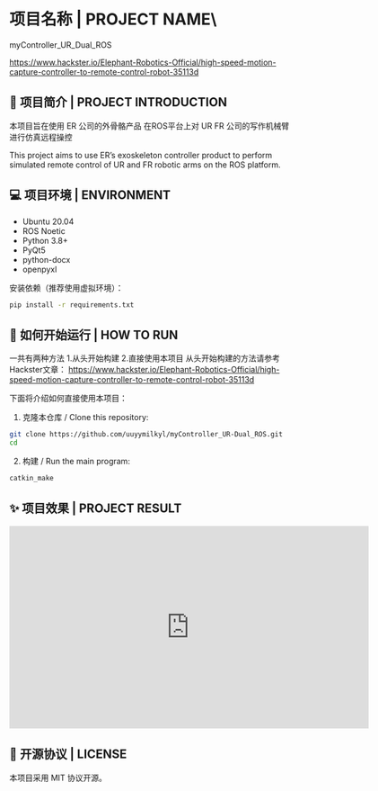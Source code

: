 
# 项目名称 | PROJECT NAME\

myController_UR_Dual_ROS

https://www.hackster.io/Elephant-Robotics-Official/high-speed-motion-capture-controller-to-remote-control-robot-35113d

## 📘 项目简介 | PROJECT INTRODUCTION


本项目旨在使用 ER 公司的外骨骼产品 在ROS平台上对 UR FR 公司的写作机械臂进行仿真远程操控

This project aims to use ER’s exoskeleton controller product to perform simulated remote control of UR and FR robotic arms on the ROS platform.

## 💻 项目环境 | ENVIRONMENT
- Ubuntu 20.04 
- ROS Noetic
- Python 3.8+
- PyQt5
- python-docx
- openpyxl

安装依赖（推荐使用虚拟环境）：
```bash
pip install -r requirements.txt
```

## 🚀 如何开始运行 | HOW TO RUN

一共有两种方法  1.从头开始构建  2.直接使用本项目
从头开始构建的方法请参考Hackster文章：
https://www.hackster.io/Elephant-Robotics-Official/high-speed-motion-capture-controller-to-remote-control-robot-35113d

下面将介绍如何直接使用本项目：
1. 克隆本仓库 / Clone this repository:
```bash
git clone https://github.com/uuyymilkyl/myController_UR-Dual_ROS.git
cd 
```

2. 构建 / Run the main program:
```bash
catkin_make 
```


## ✨ 项目效果 | PROJECT RESULT

<iframe src="https://vimeo.com/1075909428/e1ed8dbc55?share=copy" width="640" height="360" frameborder="0" allow="autoplay; fullscreen; picture-in-picture" allowfullscreen></iframe>

## 📄 开源协议 | LICENSE
本项目采用 MIT 协议开源。





